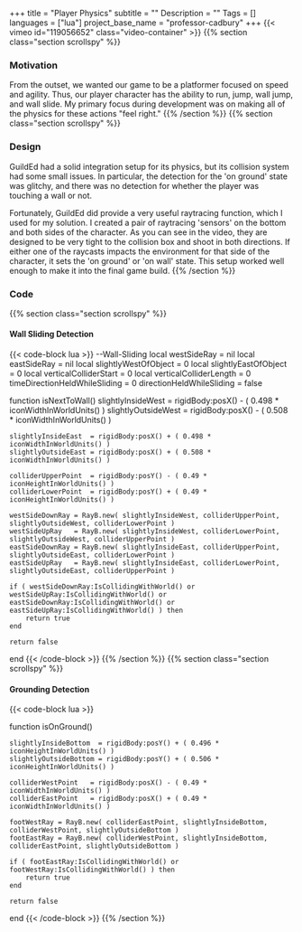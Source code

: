 +++
title = "Player Physics"
subtitle = ""
Description = ""
Tags = []
languages = ["lua"]
project_base_name = "professor-cadbury"
+++
{{< vimeo id="119056652" class="video-container" >}}
{{% section class="section scrollspy" %}}
### Motivation
From the outset, we wanted our game to be a platformer focused on speed and agility. Thus, our player character has the ability to run, jump, wall jump, and wall slide. My primary focus during development was on making all of the physics for these actions "feel right."
{{% /section %}}
{{% section class="section scrollspy" %}}
### Design
GuildEd had a solid integration setup for its physics, but its collision system had some small issues. In particular, the detection for the 'on ground' state was glitchy, and there was no detection for whether the player was touching a wall or not.

Fortunately, GuildEd did provide a very useful raytracing function, which I used for my solution. I created a pair of raytracing 'sensors' on the bottom and both sides of the character. As you can see in the video, they are designed to be very tight to the collision box and shoot in both directions. If either one of the raycasts impacts the environment for that side of the character, it sets the 'on ground' or 'on wall' state. This setup worked well enough to make it into the final game build.
{{% /section %}}
### Code
{{% section class="section scrollspy" %}}
#### Wall Sliding Detection
{{< code-block lua >}}
--Wall-Sliding
local westSideRay = nil
local eastSideRay = nil
local slightlyWestOfObject   = 0
local slightlyEastOfObject   = 0
local verticalColliderStart  = 0
local verticalColliderLength = 0
timeDirectionHeldWhileSliding = 0
directionHeldWhileSliding = false

function isNextToWall()
	slightlyInsideWest	= rigidBody:posX() - ( 0.498 * iconWidthInWorldUnits() )
	slightlyOutsideWest	= rigidBody:posX() - ( 0.508 * iconWidthInWorldUnits() )

	slightlyInsideEast	= rigidBody:posX() + ( 0.498 * iconWidthInWorldUnits() )
	slightlyOutsideEast	= rigidBody:posX() + ( 0.508 * iconWidthInWorldUnits() )

	colliderUpperPoint	= rigidBody:posY() - ( 0.49 * iconHeightInWorldUnits() )
	colliderLowerPoint	= rigidBody:posY() + ( 0.49 * iconHeightInWorldUnits() )

	westSideDownRay = RayB.new( slightlyInsideWest, colliderUpperPoint, slightlyOutsideWest, colliderLowerPoint )
	westSideUpRay 	= RayB.new( slightlyInsideWest, colliderLowerPoint, slightlyOutsideWest, colliderUpperPoint )
	eastSideDownRay = RayB.new( slightlyInsideEast, colliderUpperPoint, slightlyOutsideEast, colliderLowerPoint )
	eastSideUpRay 	= RayB.new( slightlyInsideEast, colliderLowerPoint, slightlyOutsideEast, colliderUpperPoint )

	if ( westSideDownRay:IsCollidingWithWorld() or westSideUpRay:IsCollidingWithWorld() or eastSideDownRay:IsCollidingWithWorld() or eastSideUpRay:IsCollidingWithWorld() ) then
		return true
	end

	return false
end
{{< /code-block >}}
{{% /section %}}
{{% section class="section scrollspy" %}}
#### Grounding Detection
{{< code-block lua >}}

function isOnGround()

	slightlyInsideBottom  = rigidBody:posY() + ( 0.496 * iconHeightInWorldUnits() )
	slightlyOutsideBottom = rigidBody:posY() + ( 0.506 * iconHeightInWorldUnits() )

	colliderWestPoint	= rigidBody:posX() - ( 0.49 * iconWidthInWorldUnits() )
	colliderEastPoint	= rigidBody:posX() + ( 0.49 * iconWidthInWorldUnits() )

	footWestRay = RayB.new( colliderEastPoint, slightlyInsideBottom, colliderWestPoint, slightlyOutsideBottom )
	footEastRay = RayB.new( colliderWestPoint, slightlyInsideBottom, colliderEastPoint, slightlyOutsideBottom )

	if ( footEastRay:IsCollidingWithWorld() or footWestRay:IsCollidingWithWorld() ) then
		return true
	end

	return false
end
{{< /code-block >}}
{{% /section %}}
